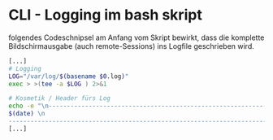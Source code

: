 # CLI - Logging im bash skript

folgendes Codeschnipsel am Anfang vom Skript bewirkt, dass die komplette Bildschirmausgabe (auch remote-Sessions) ins Logfile geschrieben wird.


```bash
[...]
# Logging
LOG="/var/log/$(basename $0.log)"
exec > >(tee -a $LOG ) 2>&1

# Kosmetik / Header fürs Log
echo -e "\n---------------------------------------------------------------------------------------------\n
$(date) \n
---------------------------------------------------------------------------------------------" > $LOG
[...]
```



